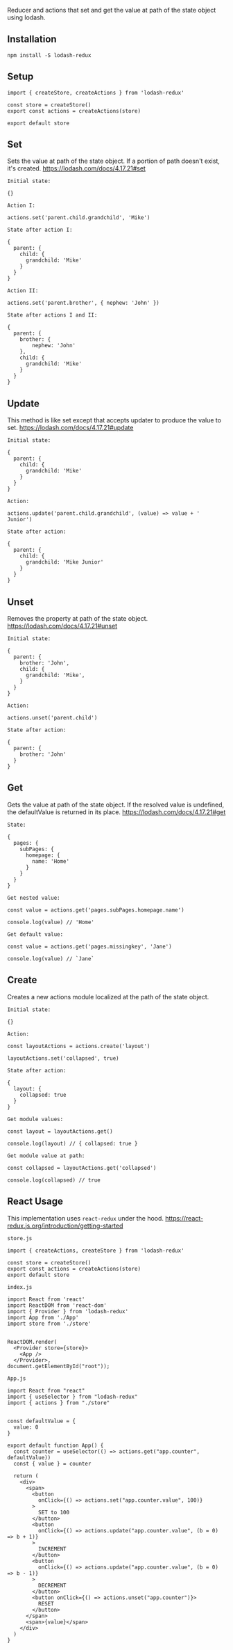 Reducer and actions that set and get the value at path of the state object using lodash.

## Installation

```
npm install -S lodash-redux
```

## Setup

```
import { createStore, createActions } from 'lodash-redux'

const store = createStore()
export const actions = createActions(store)

export default store
```

## Set

Sets the value at path of the state object. If a portion of path doesn't exist, it's created.
https://lodash.com/docs/4.17.21#set

`Initial state:`

```
{}
```

`Action I:`

```
actions.set('parent.child.grandchild', 'Mike')
```

`State after action I:`

```
{
  parent: {
    child: {
      grandchild: 'Mike'
    }
  }
}
```

`Action II:`

```
actions.set('parent.brother', { nephew: 'John' })
```

`State after actions I and II:`

```
{
  parent: {
    brother: {
        nephew: 'John'
    },
    child: {
      grandchild: 'Mike'
    }
  }
}
```

## Update

This method is like set except that accepts updater to produce the value to set.
https://lodash.com/docs/4.17.21#update

`Initial state:`

```
{
  parent: {
    child: {
      grandchild: 'Mike'
    }
  }
}
```

`Action:`

```
actions.update('parent.child.grandchild', (value) => value + ' Junior')
```

`State after action:`

```
{
  parent: {
    child: {
      grandchild: 'Mike Junior'
    }
  }
}
```

## Unset

Removes the property at path of the state object.
https://lodash.com/docs/4.17.21#unset

`Initial state:`

```
{
  parent: {
    brother: 'John',
    child: {
      grandchild: 'Mike',
    }
  }
}
```

`Action:`

```
actions.unset('parent.child')
```

`State after action:`

```
{
  parent: {
    brother: 'John'
  }
}
```

## Get

Gets the value at path of the state object. If the resolved value is undefined, the defaultValue is returned in its place.
https://lodash.com/docs/4.17.21#get

`State:`

```
{
  pages: {
    subPages: {
      homepage: {
        name: 'Home'
      }
    }
  }
}
```

`Get nested value:`

```
const value = actions.get('pages.subPages.homepage.name')

console.log(value) // 'Home'
```

`Get default value:`

```
const value = actions.get('pages.missingkey', 'Jane')

console.log(value) // `Jane`
```

## Create
Creates a new actions module localized at the path of the state object. 

`Initial state:`

```
{}
```

`Action:`

```
const layoutActions = actions.create('layout')

layoutActions.set('collapsed', true)
```

`State after action:`

```
{
  layout: {
    collapsed: true
  }
}
```

`Get module values:`

```
const layout = layoutActions.get()

console.log(layout) // { collapsed: true }
```

`Get module value at path:`

```
const collapsed = layoutActions.get('collapsed')

console.log(collapsed) // true
```


## React Usage

This implementation uses `react-redux` under the hood. https://react-redux.js.org/introduction/getting-started

`store.js`

```
import { createActions, createStore } from 'lodash-redux'

const store = createStore()
export const actions = createActions(store)
export default store
```

`index.js`

```
import React from 'react'
import ReactDOM from 'react-dom'
import { Provider } from 'lodash-redux'
import App from './App'
import store from './store'


ReactDOM.render(
  <Provider store={store}>
    <App />
  </Provider>,
document.getElementById("root"));
```

`App.js`

```
import React from "react"
import { useSelector } from "lodash-redux"
import { actions } from "./store"


const defaultValue = { 
  value: 0 
}

export default function App() {
  const counter = useSelector(() => actions.get("app.counter", defaultValue))
  const { value } = counter

  return (
    <div>
      <span>
        <button
          onClick={() => actions.set("app.counter.value", 100)}
        >
          SET to 100
        </button>
        <button
          onClick={() => actions.update("app.counter.value", (b = 0) => b + 1)}
        >
          INCREMENT
        </button>
        <button
          onClick={() => actions.update("app.counter.value", (b = 0) => b - 1)}
        >
          DECREMENT
        </button>
        <button onClick={() => actions.unset("app.counter")}>
          RESET
        </button>
      </span>
      <span>{value}</span>
    </div>
  )
}
```
